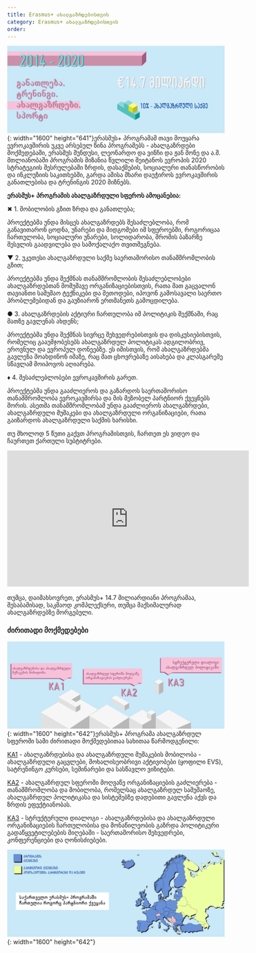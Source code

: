 ```yaml
---
title: Erasmus+ ახალგაზრდებისთვის
category: Erasmus+ ახალგაზრდებისთვის
order:
---
```


![](/uploads/1.png){: width="1600" height="641"}ერასმუს+ პროგრამამ თავი მოუყარა ევროკავშირის უკვე არსებულ წინა პროგრამებს - ახალგაზრდები მოქმედებაში, ერასმუს მუნდუსი, ლეონარდო და ვინჩი და ჟან მონე და ა.შ. მთლიანობაში პროგრამის მიზანია წვლილი შეიტანოს ევროპის 2020 სტრატეგიის შესრულებაში ზრდის, დასაქმების, სოციალური თანასწორობის და ინკლუზიის საკითხებში, გარდა ამისა მხარი დაუჭიროს ევროკავშირის განათლებისა და ტრენინგის 2020 მიზნებს.

**ერასმუს+ პროგრამის ახალგაზრდული სფეროს ამოცანებია:**

✖ 1. მობილობის გზით ზრდა და განათლება;

პროექტებმა უნდა მისცეს ახალგაზრდებს შესაძლებლობა, რომ განავითარონ ცოდნა, უნარები და მიდგომები იმ სფეროებში, როგორიცაა ჩართულობა, სოციალური უნარები, სოლიდარობა, შრომის ბაზარზე შესვლის გაადვილება და სამოქალაქო თვითშეგნება.

▼ 2. უკეთესი ახალგაზრდული საქმე საერთაშორისო თანამშრომლობის გზით;

პროექტებმა უნდა შექმნას თანამშრომლობის შესაძლებლობები ახალგაზრდებთან მომუშავე ორგანიზაციებისთვის, რათა მათ გაცვალონ თავიანთი სამუშაო ტექნიკები და მეთოდები, იპოვონ გამოსავალი საერთო პრობლემებიდან და გაუზიარონ ერთმანეთს გამოცდილება.

● 3. ახალგაზრდების აქტიური ჩართულობა იმ პოლიტიკის შექმნაში, რაც მათზე გავლენას ახდენს;

პროექტებმა უნდა შექმნას სივრცე შეხვედრებისთვის და დისკუსიებისთვის, რომელიც გააუმჯობესებს ახალგაზრდულ პოლიტიკას ადგილობრივ, ეროვნულ და ევროპულ დონეებზე. ეს იმისთვის, რომ ახალგაზრდებმა გავლენა მოახდინონ იმაზე, რაც მათ ცხოვრებაზე აისახება და კლასგარეშე სწავლამ მოიპოვოს აღიარება.

♦ 4. შესაძლებლობები ევროკავშირის გარეთ.

პროექტებმა უნდა გააძლიეროს და გაზარდოს საერთაშორისო თანამშრომლობა ევროკავშირსა და მის მეზობელ პარტნიორ ქვეყნებს შორის. ასეთმა თანამშრომლობამ უნდა გააძლიეროს ახალგაზრდები, ახალგაზრდული მუშაკები და ახალგაზრდული ორგანიზაციები, რათა გაიზარდოს ახალგაზრდული საქმის ხარისხი.

თუ მხოლოდ 5 წუთი გაქვთ პროგრამისთვის, ჩართეთ ეს ვიდეო და ჩაურთეთ ქართული სუბტიტრები.

<iframe src="https://www.youtube.com/embed/Yv7WLC8-5Bk" allow="accelerometer; autoplay; encrypted-media; gyroscope; picture-in-picture" allowfullscreen="" width="560" height="315" frameborder="0"></iframe>

თუმცა, დაიმახსოვრეთ, ერასმუს+ 14.7 მილიარდიანი პროგრამაა, შესაბამისად, საკმაოდ კომპლექსური, თუმცა მაქსიმალურად ახალგაზრდებზე მორგებული.

### ძირითადი მოქმედებები

![](/uploads/2-2.png){: width="1600" height="642"}ერასმუს+ პროგრამა ახალგაზრდულ სფეროში სამი ძირითადი მოქმედებითაა სახითაა წარმოდგენილი:

[KA1](https://sites.google.com/u/0/s/1uT2aUq_qmCtIJBRpY3nNj45fjc2_lNk9/p/1E64Zk26cyG7rt2ChRCFsrTPZRbldBpiK/preview?authuser=0) - ახალგაზრდებისა და ახალგაზრდული მუშაკების მობილობა - ახალგაზრდული გაცვლები, მოხალისეობრივი აქტივობები (ყოფილი EVS), სატრენინგო კურსები, სემინარები და სასწავლო ვიზიტები.

[KA2](https://sites.google.com/u/0/s/1uT2aUq_qmCtIJBRpY3nNj45fjc2_lNk9/p/1X4Vbx9LB8slEEDfZtx6aTB68VCTYk8BN/preview?authuser=0) - ახალგაზრდულ სფეროში მოღვაწე ორგანიზაციების გაძლიერება - თანამშრომლობა და მობილობა, რომელსაც ახალგაზრდულ სამუშაოზე, ახალგაზრდულ პოლიტიკასა და სისტემებზე დადებითი გავლენა აქვს და ზრდის ეფექტიანობას.

[KA3](https://sites.google.com/u/0/s/1uT2aUq_qmCtIJBRpY3nNj45fjc2_lNk9/p/1wicjipRiR2aAs7-_HdMmJUkV6m0U5U9H/preview?authuser=0) - სტრუქტურული დიალოგი - ახალგაზრდებისა და ახალგაზრდული ორგანიზაციების ჩართულობისა და მონაწილეობის გაზრდა პოლიტიკური გადაწყვეტილებების მიღებაში - საერთაშორისო შეხვედრები, კონფერენციები და ღონისძიებები.

![](/uploads/website-4.png){: width="1600" height="642"}